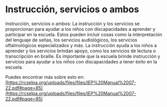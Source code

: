 # Instrucción, servicios o ambos
Instrucción, servicios o ambos: La instrucción y los servicios se proporcionan para ayudar a los niños con discapacidades a aprender y participar en la escuela. Estos pueden incluir cosas como la interpretación del lenguaje de señas, los servicios audiológicos, los servicios oftalmológicos especializados y más. La instrucción ayuda a los niños a aprender y los servicios brindan apoyo, como los servicios de lectura o transcripción en braille. Es importante que la escuela brinde instrucción y servicios para ayudar a los niños con discapacidades a tener éxito en la escuela.

Puedes encontrar más sobre esto en: [https://rcselpa.org/uploads/files/files/IEP%20Manual%2007-22.pdf#page=85](https://rcselpa.org/uploads/files/files/IEP%20Manual%2007-22.pdf#page=85)

